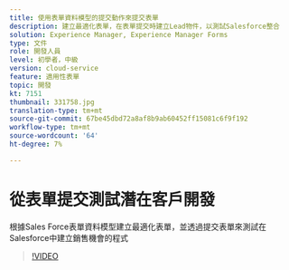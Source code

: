 ```yaml
---
title: 使用表單資料模型的提交動作來提交表單
description: 建立最適化表單，在表單提交時建立Lead物件，以測試Salesforce整合
solution: Experience Manager, Experience Manager Forms
type: 文件
role: 開發人員
level: 初學者，中級
version: cloud-service
feature: 適用性表單
topic: 開發
kt: 7151
thumbnail: 331758.jpg
translation-type: tm+mt
source-git-commit: 67be45dbd72a8af8b9ab60452ff15081c6f9f192
workflow-type: tm+mt
source-wordcount: '64'
ht-degree: 7%

---
```



# 從表單提交測試潛在客戶開發

根據Sales Force表單資料模型建立最適化表單，並透過提交表單來測試在Salesforce中建立銷售機會的程式

>[!VIDEO](https://video.tv.adobe.com/v/331758?quality=12&learn=on)
